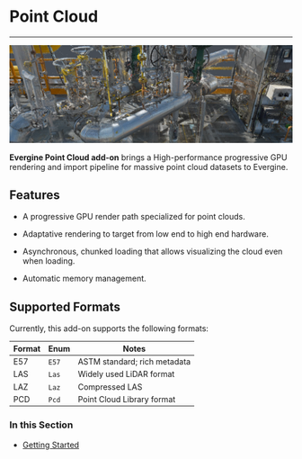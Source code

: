 # Point Cloud

---

![TeaserAddon.png](images/TeaserAddon.png)

**Evergine Point Cloud add-on** brings a High-performance progressive GPU rendering and import pipeline for massive point cloud datasets to Evergine.

## Features

- A progressive GPU render path specialized for point clouds.

- Adaptative rendering to target from low end to high end hardware.

- Asynchronous, chunked loading that allows visualizing the cloud even when loading.

- Automatic memory management. 

## Supported Formats

Currently, this add-on supports the following formats:

| Format | Enum  | Notes                        |
| ------ | ----- | ---------------------------- |
| E57    | `E57` | ASTM standard; rich metadata |
| LAS    | `Las` | Widely used LiDAR format     |
| LAZ    | `Laz` | Compressed LAS               |
| PCD    | `Pcd` | Point Cloud Library format   |

### In this Section

* [Getting Started](getting_started.md)
